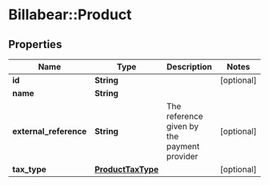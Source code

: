 # Billabear::Product

## Properties
Name | Type | Description | Notes
------------ | ------------- | ------------- | -------------
**id** | **String** |  | [optional] 
**name** | **String** |  | 
**external_reference** | **String** | The reference given by the payment provider | [optional] 
**tax_type** | [**ProductTaxType**](ProductTaxType.md) |  | [optional] 

